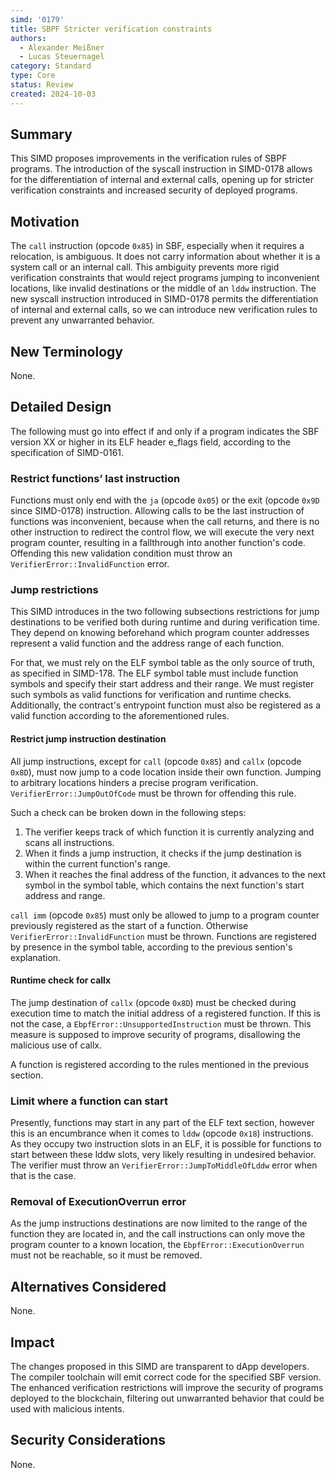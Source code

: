 ```yaml
---
simd: '0179'
title: SBPF Stricter verification constraints
authors:
  - Alexander Meißner
  - Lucas Steuernagel
category: Standard
type: Core
status: Review
created: 2024-10-03
---
```


## Summary

This SIMD proposes improvements in the verification rules of SBPF programs. 
The introduction of the syscall instruction in SIMD-0178 allows for the 
differentiation of internal and external calls, opening up for stricter 
verification constraints and increased security of deployed programs.

## Motivation

The `call` instruction (opcode `0x85`) in SBF, especially when it requires a 
relocation, is ambiguous. It does not carry information about whether it is 
a system call or an internal call. This ambiguity prevents more rigid 
verification constraints that would reject programs jumping to inconvenient 
locations, like invalid destinations or the middle of an `lddw` instruction. 
The new syscall instruction introduced in SIMD-0178 permits the 
differentiation of internal and external calls, so we can introduce new 
verification rules to prevent any unwarranted behavior.

## New Terminology

None.

## Detailed Design

The following must go into effect if and only if a program indicates the SBF 
version XX or higher in its ELF header e_flags field, according to the 
specification of SIMD-0161.

### Restrict functions’ last instruction

Functions must only end with the `ja` (opcode `0x05`) or the exit (opcode 
`0x9D` since SIMD-0178) instruction. Allowing calls to be the last instruction 
of functions was inconvenient, because when the call returns, and there is no 
other instruction to redirect the control flow, we will execute the very next 
program counter, resulting in a fallthrough into another function's code. 
Offending this new validation condition must throw an 
`VerifierError::InvalidFunction` error.

### Jump restrictions

This SIMD introduces in the two following subsections restrictions for jump 
destinations to be verified both during runtime and during verification time. 
They depend on knowing beforehand which program counter addresses represent a 
valid function and the address range of each function.

For that, we must rely on the ELF symbol table as the only source of truth, 
as specified in SIMD-178. The ELF symbol table must include function symbols 
and specify their start address and their range. We must register such symbols 
as valid functions for verification and runtime checks. Additionally, the 
contract's entrypoint function must also be registered as a valid function 
according to the aforementioned rules.

#### Restrict jump instruction destination

All jump instructions, except for `call` (opcode `0x85`) and `callx` (opcode 
`0x8D`), must now jump to a code location inside their own function. Jumping 
to arbitrary locations hinders a precise program verification. 
`VerifierError::JumpOutOfCode` must be thrown for offending this rule.

Such a check can be broken down in the following steps:

1. The verifier keeps track of which function it is currently analyzing and 
scans all instructions.
2. When it finds a jump instruction, it checks if the jump destination is 
within the current function's range.
3. When it reaches the final address of the function, it advances to the next 
symbol in the symbol table, which contains the next function's start address 
and range.

`call imm` (opcode `0x85`) must only be allowed to jump to a program counter 
previously registered as the start of a function. Otherwise 
`VerifierError::InvalidFunction` must be thrown. Functions are registered by 
presence in the symbol table, according to the previous sention's explanation.

#### Runtime check for callx

The jump destination of `callx` (opcode `0x8D`) must be checked during 
execution time to match the initial address of a registered function. If this 
is not the case, a `EbpfError::UnsupportedInstruction` must be thrown. This 
measure is supposed to improve security of programs, disallowing the malicious 
use of callx.

A function is registered according to the rules mentioned in the previous 
section.

### Limit where a function can start

Presently, functions may start in any part of the ELF text section, however 
this is an encumbrance when it comes to `lddw` (opcode `0x18`) instructions. 
As they occupy two instruction slots in an ELF, it is possible for functions 
to start between these lddw slots, very likely resulting in undesired 
behavior. The verifier must throw an `VerifierError::JumpToMiddleOfLddw` error 
when that is the case.

### Removal of ExecutionOverrun error

As the jump instructions destinations are now limited to the range of the 
function they are located in, and the call instructions can only move the 
program counter to a known location, the `EbpfError::ExecutionOverrun` must not 
be reachable, so it must be removed.

## Alternatives Considered

None.

## Impact

The changes proposed in this SIMD are transparent to dApp developers. The 
compiler toolchain will emit correct code for the specified SBF version. The 
enhanced verification restrictions will improve the security of programs 
deployed to the blockchain, filtering out unwarranted behavior that could be 
used with malicious intents.

## Security Considerations

None.